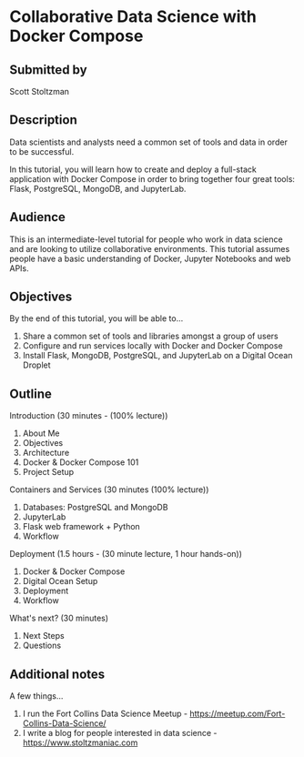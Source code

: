 # Collaborative Data Science with Docker Compose

## Submitted by

Scott Stoltzman

## Description

Data scientists and analysts need a common set of tools and data in order to be successful. 

In this tutorial, you will learn how to create and deploy a full-stack application with Docker Compose in order to bring together four great tools: Flask, PostgreSQL, MongoDB, and JupyterLab.    

## Audience

This is an intermediate-level tutorial for people who work in data science and are looking to utilize collaborative environments. This tutorial assumes people have a basic understanding of Docker, Jupyter Notebooks and web APIs.  

## Objectives

By the end of this tutorial, you will be able to...

1. Share a common set of tools and libraries amongst a group of users
2. Configure and run services locally with Docker and Docker Compose
3. Install Flask, MongoDB, PostgreSQL, and JupyterLab on a Digital Ocean Droplet

## Outline

Introduction (30 minutes - (100% lecture))

1. About Me
2. Objectives
3. Architecture
4. Docker & Docker Compose 101
5. Project Setup

Containers and Services (30 minutes (100% lecture))

1. Databases: PostgreSQL and MongoDB
2. JupyterLab
3. Flask web framework + Python
4. Workflow

Deployment (1.5 hours - (30 minute lecture, 1 hour hands-on))

1. Docker & Docker Compose
2. Digital Ocean Setup
3. Deployment
4. Workflow

What's next? (30 minutes)

1. Next Steps
2. Questions

## Additional notes

A few things...

1. I run the Fort Collins Data Science Meetup - https://meetup.com/Fort-Collins-Data-Science/
2. I write a blog for people interested in data science - https://www.stoltzmaniac.com
